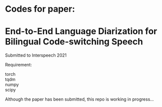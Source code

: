  # Codes for paper:   
 # End-to-End Language Diarization for Bilingual Code-switching Speech  
 Submitted to Interspeech 2021
  
  Requirement:
    
  torch  
  tqdm  
  numpy  
  scipy
  
  Although the paper has been submitted, this repo is working in progress...

